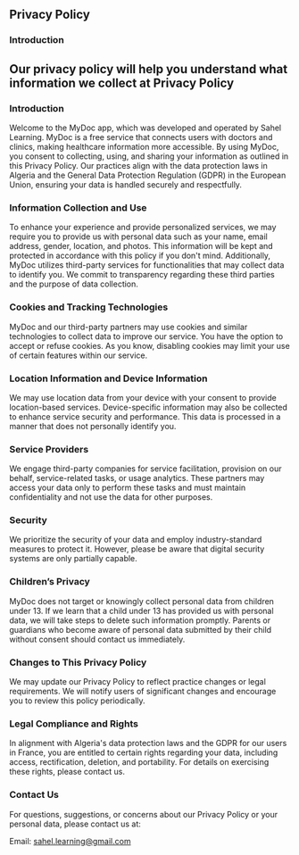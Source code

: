 Privacy Policy  
----------------

### Introduction  
Our privacy policy will help you understand what information we collect at Privacy Policy  
----------------

### Introduction  
Welcome to the MyDoc app, which was developed and operated by Sahel Learning. MyDoc is a free service that connects users with doctors and clinics, making healthcare information more accessible. By using MyDoc, you consent to collecting, using, and sharing your information as outlined in this Privacy Policy. Our practices align with the data protection laws in Algeria and the General Data Protection Regulation (GDPR) in the European Union, ensuring your data is handled securely and respectfully.

### Information Collection and Use  
To enhance your experience and provide personalized services, we may require you to provide us with personal data such as your name, email address, gender, location, and photos. This information will be kept and protected in accordance with this policy if you don't mind. Additionally, MyDoc utilizes third-party services for functionalities that may collect data to identify you. We commit to transparency regarding these third parties and the purpose of data collection.

### Cookies and Tracking Technologies
MyDoc and our third-party partners may use cookies and similar technologies to collect data to improve our service. You have the option to accept or refuse cookies. As you know, disabling cookies may limit your use of certain features within our service.

### Location Information and Device Information
We may use location data from your device with your consent to provide location-based services. Device-specific information may also be collected to enhance service security and performance. This data is processed in a manner that does not personally identify you. 

### Service Providers  
We engage third-party companies for service facilitation, provision on our behalf, service-related tasks, or usage analytics. These partners may access your data only to perform these tasks and must maintain confidentiality and not use the data for other purposes.

### Security  
We prioritize the security of your data and employ industry-standard measures to protect it. However, please be aware that digital security systems are only partially capable.

### Children’s Privacy  
MyDoc does not target or knowingly collect personal data from children under 13. If we learn that a child under 13 has provided us with personal data, we will take steps to delete such information promptly. Parents or guardians who become aware of personal data submitted by their child without consent should contact us immediately.

### Changes to This Privacy Policy  
We may update our Privacy Policy to reflect practice changes or legal requirements. We will notify users of significant changes and encourage you to review this policy periodically.

### Legal Compliance and Rights
In alignment with Algeria's data protection laws and the GDPR for our users in France, you are entitled to certain rights regarding your data, including access, rectification, deletion, and portability. For details on exercising these rights, please contact us.

### Contact Us  
For questions, suggestions, or concerns about our Privacy Policy or your personal data, please contact us at:

Email: sahel.learning@gmail.com
